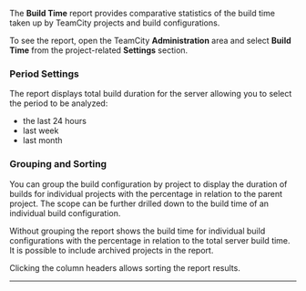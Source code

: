 [//]: # (title: Build Time Report)
[//]: # (auxiliary-id: Build Time Report)

The __Build Time__ report provides comparative statistics of the build time taken up by TeamCity projects and build configurations.



To see the report, open the TeamCity __Administration__ area and select __Build Time__ from the project\-related __Settings__ section.



### Period Settings

The report displays total build duration for the server allowing you to select the period to be analyzed: 


* the last 24 hours
* last week
* last month


### Grouping and Sorting

You can group the build configuration by project to display the duration of builds for individual projects with the percentage in relation to the parent project. The scope can be further drilled down to the build time of an individual build configuration.

Without grouping the report shows the build time for individual build configurations with the percentage in relation to the total server build time. It is possible to include archived projects in the report.

Clicking the column headers allows sorting the report results.

__ __
